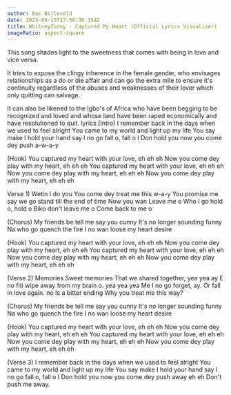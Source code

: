 ```yaml
---
author: Bas Bijleveld
date: 2023-04-15T17:58:36.154Z
title: WhitneyZinny - Captured My Heart (Official Lyrics Visualizer)
imageRatio: aspect-square
---
```

This song shades light to the sweetness that comes with being in love and vice versa.

It tries to expose the clingy inherence in the female gender, who envisages relationships as a do or die affair and can go the extra mile to ensure it's continuity regardless of the abuses and weaknesses of their lover which only quitting can salvage.

It can also be likened to the Igbo's of Africa who have been begging to be recognized and loved and whose land have been raped economically and have resolutioned to quit.
lyrics
(Intro)
I remember back in the days when we used to feel alright
You came to my world and light up my life
You say make I hold your hand say I no go fall o, fall o
I Don hold you now you come dey push a-w-a-y

(Hook)
You captured my heart with your love, eh eh eh
Now you come dey play with my heart, eh eh eh
You captured my heart with your love, eh eh eh
Now you come dey play with my heart, eh eh eh
Now you come dey play with my heart, eh eh eh

Verse 1)
Wetin I do you
You come dey treat me this w-a-y
You promise me say we go stand till the end of time
Now you wan Leave me o
Who I go hold o, hold o
Biko don't leave me o
Come back to me o

(Chorus)
My friends be tell me say you cunny
It's no longer sounding funny
Na who go quench the fire
I no wan loose my heart desire

(Hook)
You captured my heart with your love, eh eh eh
Now you come dey play with my heart, eh eh eh
You captured my heart with your love, eh eh eh
Now you come dey play with my heart, eh eh eh
Now you come dey play with my heart, eh eh eh

(Verse 2)
Memories
Sweet memories
That we shared together, yea yea ay
E no fiti wipe away from my brain o. yea yea yea
Me I no go forget, ay. Or fall in love again. no
Is a bitter ending
Why you treat me this way?

(Chorus)
My friends be tell me say you cunny
It's no longer sounding funny
Na who go quench the fire
I no wan loose my heart desire

(Hook)
You captured my heart with your love, eh eh eh
Now you come dey play with my heart, eh eh eh
You captured my heart with your love, eh eh eh
Now you come dey play with my heart, eh eh eh
Now you come dey play with my heart, eh eh eh

(Verse 3)
I remember back in the days when we used to feel alright
You came to my world and light up my life
You say make I hold your hand say I no go fall o, fall o
I Don hold you now you come dey push away eh eh
Don't push me away.